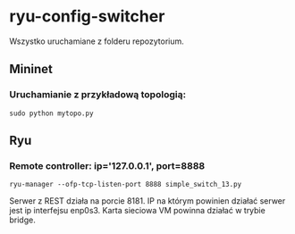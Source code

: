 # ryu-config-switcher


Wszystko uruchamiane z folderu repozytorium.


## Mininet

### Uruchamianie z przykładową topologią:


`sudo python mytopo.py`


## Ryu

### Remote controller: ip='127.0.0.1', port=8888


`ryu-manager --ofp-tcp-listen-port 8888 simple_switch_13.py`


Serwer z REST działa na porcie 8181. IP na którym powinien działać serwer jest ip interfejsu enp0s3. Karta sieciowa VM powinna działać w trybie bridge.
